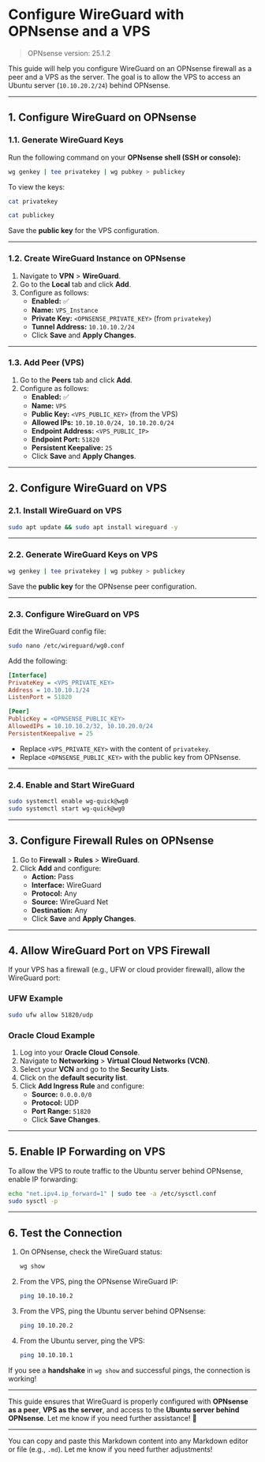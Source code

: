 # Configure WireGuard with OPNsense and a VPS
> OPNsense version: 25.1.2

This guide will help you configure WireGuard on an OPNsense firewall as a peer and a VPS as the server. The goal is to allow the VPS to access an Ubuntu server (`10.10.20.2/24`) behind OPNsense.

---

## **1. Configure WireGuard on OPNsense**

### **1.1. Generate WireGuard Keys**

Run the following command on your **OPNsense shell (SSH or console):**

```bash
wg genkey | tee privatekey | wg pubkey > publickey
```

To view the keys:

```bash
cat privatekey
```

```bash
cat publickey
```

Save the **public key** for the VPS configuration.

---

### **1.2. Create WireGuard Instance on OPNsense**

1. Navigate to **VPN** > **WireGuard**.
2. Go to the **Local** tab and click **Add**.
3. Configure as follows:
   - **Enabled:** ✅
   - **Name:** `VPS_Instance`
   - **Private Key:** `<OPNSENSE_PRIVATE_KEY>` (from `privatekey`)
   - **Tunnel Address:** `10.10.10.2/24`
   - Click **Save** and **Apply Changes**.

---

### **1.3. Add Peer (VPS)**

1. Go to the **Peers** tab and click **Add**.
2. Configure as follows:
   - **Enabled:** ✅
   - **Name:** `VPS`
   - **Public Key:** `<VPS_PUBLIC_KEY>` (from the VPS)
   - **Allowed IPs:** `10.10.10.0/24, 10.10.20.0/24`
   - **Endpoint Address:** `<VPS_PUBLIC_IP>`
   - **Endpoint Port:** `51820`
   - **Persistent Keepalive:** `25`
   - Click **Save** and **Apply Changes**.

---

## **2. Configure WireGuard on VPS**

### **2.1. Install WireGuard on VPS**

```bash
sudo apt update && sudo apt install wireguard -y
```

---

### **2.2. Generate WireGuard Keys on VPS**

```bash
wg genkey | tee privatekey | wg pubkey > publickey
```

Save the **public key** for the OPNsense peer configuration.

---

### **2.3. Configure WireGuard on VPS**

Edit the WireGuard config file:

```bash
sudo nano /etc/wireguard/wg0.conf
```

Add the following:

```ini
[Interface]
PrivateKey = <VPS_PRIVATE_KEY>
Address = 10.10.10.1/24
ListenPort = 51820

[Peer]
PublicKey = <OPNSENSE_PUBLIC_KEY>
AllowedIPs = 10.10.10.2/32, 10.10.20.0/24
PersistentKeepalive = 25
```

- Replace `<VPS_PRIVATE_KEY>` with the content of `privatekey`.
- Replace `<OPNSENSE_PUBLIC_KEY>` with the public key from OPNsense.

---

### **2.4. Enable and Start WireGuard**

```bash
sudo systemctl enable wg-quick@wg0
sudo systemctl start wg-quick@wg0
```

---

## **3. Configure Firewall Rules on OPNsense**

1. Go to **Firewall** > **Rules** > **WireGuard**.
2. Click **Add** and configure:
   - **Action:** Pass
   - **Interface:** WireGuard
   - **Protocol:** Any
   - **Source:** WireGuard Net
   - **Destination:** Any
   - Click **Save** and **Apply Changes**.

---

## **4. Allow WireGuard Port on VPS Firewall**

If your VPS has a firewall (e.g., UFW or cloud provider firewall), allow the WireGuard port:

### **UFW Example**

```bash
sudo ufw allow 51820/udp
```

### **Oracle Cloud Example**

1. Log into your **Oracle Cloud Console**.
2. Navigate to **Networking** > **Virtual Cloud Networks (VCN)**.
3. Select your **VCN** and go to the **Security Lists**.
4. Click on the **default security list**.
5. Click **Add Ingress Rule** and configure:
   - **Source:** `0.0.0.0/0`
   - **Protocol:** UDP
   - **Port Range:** `51820`
   - Click **Save Changes**.

---

## **5. Enable IP Forwarding on VPS**

To allow the VPS to route traffic to the Ubuntu server behind OPNsense, enable IP forwarding:

```bash
echo "net.ipv4.ip_forward=1" | sudo tee -a /etc/sysctl.conf
sudo sysctl -p
```

---

## **6. Test the Connection**

1. On OPNsense, check the WireGuard status:

   ```bash
   wg show
   ```

2. From the VPS, ping the OPNsense WireGuard IP:

   ```bash
   ping 10.10.10.2
   ```

3. From the VPS, ping the Ubuntu server behind OPNsense:

   ```bash
   ping 10.10.20.2
   ```

4. From the Ubuntu server, ping the VPS:

   ```bash
   ping 10.10.10.1
   ```

If you see a **handshake** in `wg show` and successful pings, the connection is working!

---

This guide ensures that WireGuard is properly configured with **OPNsense as a peer**, **VPS as the server**, and access to the **Ubuntu server behind OPNsense**. Let me know if you need further assistance! 🚀

---

You can copy and paste this Markdown content into any Markdown editor or file (e.g., `.md`). Let me know if you need further adjustments!
